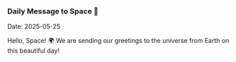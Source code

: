 ### Daily Message to Space 🌌
Date: 2025-05-25

Hello, Space! 🌍 We are sending our greetings to the universe from Earth on this beautiful day!
